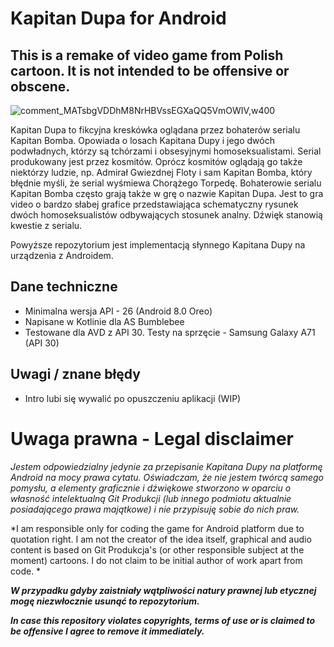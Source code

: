 # Kapitan Dupa for Android

## This is a remake of video game from Polish cartoon. It is not intended to be offensive or obscene.

![comment_MATsbgVDDhM8NrHBVssEGXaQQ5VmOWIV,w400](https://user-images.githubusercontent.com/81091594/180625194-d07c31d9-e03b-4b43-bfec-35a1327bb669.jpg)

Kapitan Dupa to fikcyjna kreskówka oglądana przez bohaterów serialu Kapitan Bomba. Opowiada o losach Kapitana Dupy i jego dwóch podwładnych, którzy są tchórzami i obsesyjnymi homoseksualistami. Serial produkowany jest przez kosmitów. Oprócz kosmitów oglądają go także niektórzy ludzie, np. Admirał Gwiezdnej Floty i sam Kapitan Bomba, który błędnie myśli, że serial wyśmiewa Chorążego Torpedę. Bohaterowie serialu Kapitan Bomba często grają także w grę o nazwie Kapitan Dupa. Jest to gra video o bardzo słabej grafice przedstawiająca schematyczny rysunek dwóch homoseksualistów odbywających stosunek analny. Dźwięk stanowią kwestie z serialu.

Powyższe repozytorium jest implementacją słynnego Kapitana Dupy na urządzenia z Androidem.

## Dane techniczne
- Minimalna wersja API - 26 (Android 8.0 Oreo)
- Napisane w Kotlinie dla AS Bumblebee
- Testowane dla AVD z API 30. Testy na sprzęcie - Samsung Galaxy A71 (API 30)

## Uwagi / znane błędy
- Intro lubi się wywalić po opuszczeniu aplikacji (WIP)

# Uwaga prawna - Legal disclaimer

*Jestem odpowiedzialny jedynie za przepisanie Kapitana Dupy na platformę Android na mocy prawa cytatu. Oświadczam, że nie jestem twórcą samego pomysłu, a elementy graficznie i dźwiękowe stworzono w oparciu o własność intelektualną Git Produkcji (lub innego podmiotu aktualnie posiadającego prawa majątkowe) i nie przypisuję sobie do nich praw.*

*I am responsible only for coding the game for Android platform due to quotation right. I am not the creator of the idea itself, graphical and audio content is based on Git Produkcja's (or other responsible subject at the moment) cartoons. I do not claim to be initial author of work apart from code.
*

***W przypadku gdyby zaistniały wątpliwości natury prawnej lub etycznej mogę niezwłocznie usunąć to repozytorium.***

***In case this repository violates copyrights, terms of use or is claimed to be offensive I agree to remove it immediately.***
